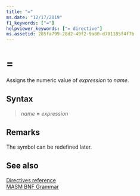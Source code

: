 ```yaml
---
title: "="
ms.date: "12/17/2019"
f1_keywords: ["="]
helpviewer_keywords: ["= directive"]
ms.assetid: 285fa799-28d2-49f2-9a80-d701185f4f7b
---
```

# =

Assigns the numeric value of *expression* to *name*.

## Syntax

> *name* **=** *expression*

## Remarks

The symbol can be redefined later.

## See also

[Directives reference](directives-reference.md)\
[MASM BNF Grammar](masm-bnf-grammar.md)
